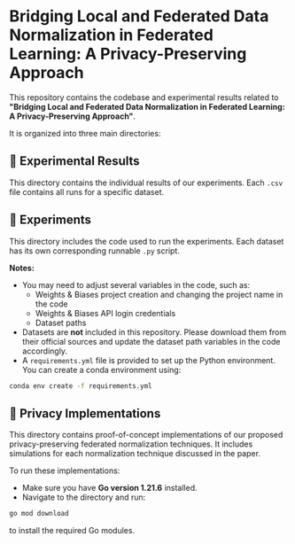 # Bridging Local and Federated Data Normalization in Federated Learning: A Privacy-Preserving Approach

This repository contains the codebase and experimental results related to **"Bridging Local and Federated Data Normalization in Federated Learning: A Privacy-Preserving Approach"**.

It is organized into three main directories:

## 📁 Experimental Results

This directory contains the individual results of our experiments. Each `.csv` file contains all runs for a specific dataset.

## 📁 Experiments

This directory includes the code used to run the experiments. Each dataset has its own corresponding runnable `.py` script.  

**Notes:**
- You may need to adjust several variables in the code, such as:
  - Weights & Biases project creation and changing the project name in the code
  - Weights & Biases API login credentials
  - Dataset paths
- Datasets are **not** included in this repository. Please download them from their official sources and update the dataset path variables in the code accordingly.
- A `requirements.yml` file is provided to set up the Python environment. You can create a conda environment using:

```bash
conda env create -f requirements.yml
```

## 📁 Privacy Implementations

This directory contains proof-of-concept implementations of our proposed privacy-preserving federated normalization techniques. It includes simulations for each normalization technique discussed in the paper.

To run these implementations:

- Make sure you have **Go version 1.21.6** installed.
- Navigate to the directory and run:

```bash
go mod download
```

to install the required Go modules.
